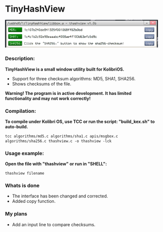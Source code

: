 # TinyHashView

![Window screenshot](screen.png)

### Description:

**TinyHashView is a small window utility built for KolibriOS.**

- Support for three checksum algorithms: MD5, SHA1, SHA256.
- Shows checksums of the file.

**Warning! The program is in active development. It has limited functionality and may not work correctly!**

### Compilation:

**To compile under Kolibri OS, use TCC or run the script: "build_kex.sh" to auto-build.**

    tcc algorithms/md5.c algorithms/sha1.c apis/msgbox.c algorithms/sha256.c thashview.c -o thashview -lck
        
### Usage example:

**Open the file with "thashview" or run in "SHELL":**
    
    thashview filename

### Whats is done

- The interface has been changed and corrected. 
- Added copy function.

### My plans
 
- Add an input line to compare checksums. 





   

